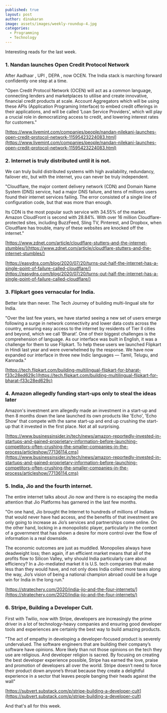 ```yaml
---
published: true
layout: post
author: dinakaran
image: assets/images/weekly-roundup-4.jpg
categories:
  - Programming
  - Technology
---
```


Interesting reads for the last week.

### 1. Nandan launches Open Credit Protocol Network

After Aadhaar , UPI , DEPA , now OCEN. The India stack is marching forward confidently one step at a time. 

"Open Credit Protocol Network (OCEN) will act as a common language, connecting lenders and marketplaces to utilise and create innovative, financial credit products at scale. Account Aggregators which will be using these APIs (Application Programing Interface) to embed credit offerings in their applications, and will be called ‘Loan Service Providers’, which will play a crucial role in democratizing access to credit, and lowering interest rates for customers."

[https://www.livemint.com/companies/people/nandan-nilekani-launches-open-credit-protocol-network-11595423224083.html](https://www.livemint.com/companies/people/nandan-nilekani-launches-open-credit-protocol-network-11595423224083.html)

### 2. Internet is truly distributed until it is not. 

We can truly build distributed systems with high availability, redundancy, failover etc, but with the internet, you can never be truly independent. 

"Cloudflare, the major content delivery network (CDN) and Domain Name System (DNS) service, had a major DNS failure, and tens of millions users found their internet services failing. The error consisted of a single line of configuration code, but that was more than enough.

Its CDN is the most popular such service with 34.55% of the market. Amazon CloudFront is second with 28.84%. With over 16 million Cloudflare-protected sites, including BuzzFeed, Sling TV, Pinterest, and Dropbox, when Cloudflare has trouble, many of these websites are knocked off the internet."

[https://www.zdnet.com/article/cloudflare-stutters-and-the-internet-stumbles/](https://www.zdnet.com/article/cloudflare-stutters-and-the-internet-stumbles/)

[https://easydns.com/blog/2020/07/20/turns-out-half-the-internet-has-a-single-point-of-failure-called-cloudflare/](https://easydns.com/blog/2020/07/20/turns-out-half-the-internet-has-a-single-point-of-failure-called-cloudflare/)



### 3. Flipkart goes vernacular for India. 

Better late than never. The Tech Journey of building multi-lingual site for India. 

"Over the last few years, we have started seeing a new set of users emerge following a surge in network connectivity and lower data costs across the country, ensuring easy access to the internet by residents of Tier II cities and beyond, which we call ‘Bharat’. One of their biggest challenges is the comprehension of language. As our interface was built in English, it was a challenge for them to use Flipkart. To help these users we launched Flipkart in Hindi last year and were overwhelmed by the response. We have now expanded our interface in three new Indic languages — Tamil, Telugu, and Kannada."

[https://tech.flipkart.com/building-multilingual-flipkart-for-bharat-f33c28ed629c](https://tech.flipkart.com/building-multilingual-flipkart-for-bharat-f33c28ed629c)

### 4. Amazon allegedly funding start-ups only to steal the ideas later 

Amazon's investment arm allegedly made an investment in a start-up and then 8 months down the lane launched its own products like 'Echo', 'Echo Show' that compete with the same start-up and end up crushing the start-up that it invested in the first place. Not at all surprising. 

[https://www.businessinsider.in/tech/news/amazon-reportedly-invested-in-startups-and-gained-proprietary-information-before-launching-competitors-often-crushing-the-smaller-companies-in-the-process/articleshow/77136114.cms](https://www.businessinsider.in/tech/news/amazon-reportedly-invested-in-startups-and-gained-proprietary-information-before-launching-competitors-often-crushing-the-smaller-companies-in-the-process/articleshow/77136114.cms)

### 5. India, Jio and the fourth internet. 

The entire internet talks about Jio now and there is no escaping the media attention that Jio Platforms has garnered in the last few months. 

"On one hand, Jio brought the Internet to hundreds of millions of Indians that would never have had access, and the benefits of that investment are only going to increase as Jio’s services and partnerships come online. On the other hand, locking in a monopolistic player, particularly in the context of a government that has shown a desire for more control over the flow of information is a real downside.

The economic outcomes are just as muddled. Monopolies always have deadweight loss; then again, if an efficient market means that all of the profits flow to Silicon Valley, why should India particularly care about efficiency? In a Jio-mediated market it is U.S. tech companies that make less than they would have, and not only does India collect more taxes along the way, Jio’s vision of being a national champion abroad could be a huge win for India in the long run."

[https://stratechery.com/2020/india-jio-and-the-four-internets/](https://stratechery.com/2020/india-jio-and-the-four-internets/)

### 6. Stripe, Building a Developer Cult.

First with Twilio, now with Stripe, developers are increasingly the prime driver in a lot of technology-heavy companies and ensuring good developer tools and experiences are certainly the best way to build amazing products.

"The act of empathy in developing a developer-focused product is severely undervalued. The software engineers that are building their company’s software have opinions. More likely than not those opinions on the tech they use are religious. And developer religion is sacred. By focusing on creating the best developer experience possible, Stripe has earned the love, praise and promotion of developers all over the world. Stripe doesn’t need to force their product down anyone’s throat because they create a delightful experience in a sector that leaves people banging their heads against the wall"

[https://subvert.substack.com/p/stripe-building-a-developer-cult](https://subvert.substack.com/p/stripe-building-a-developer-cult)

And that's all for this week.
